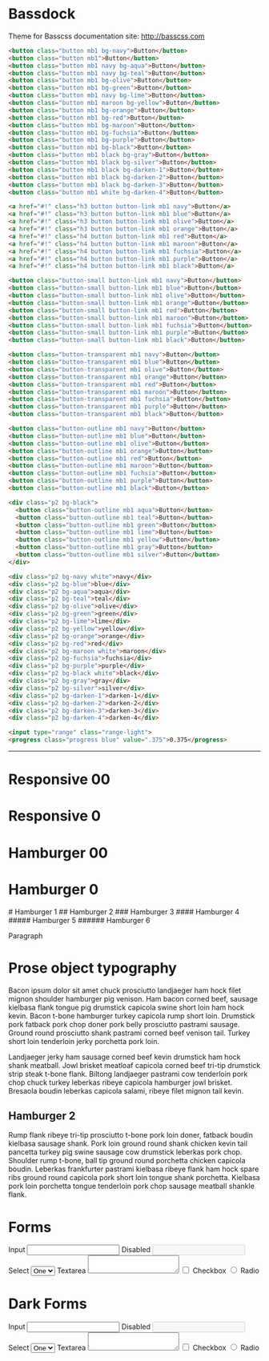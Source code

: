 # Bassdock

Theme for Basscss documentation site: http://basscss.com

```html
<button class="button mb1 bg-navy">Button</button>
<button class="button mb1">Button</button>
<button class="button mb1 navy bg-aqua">Button</button>
<button class="button mb1 navy bg-teal">Button</button>
<button class="button mb1 bg-olive">Button</button>
<button class="button mb1 bg-green">Button</button>
<button class="button mb1 navy bg-lime">Button</button>
<button class="button mb1 maroon bg-yellow">Button</button>
<button class="button mb1 bg-orange">Button</button>
<button class="button mb1 bg-red">Button</button>
<button class="button mb1 bg-maroon">Button</button>
<button class="button mb1 bg-fuchsia">Button</button>
<button class="button mb1 bg-purple">Button</button>
<button class="button mb1 bg-black">Button</button>
<button class="button mb1 black bg-gray">Button</button>
<button class="button mb1 black bg-silver">Button</button>
<button class="button mb1 black bg-darken-1">Button</button>
<button class="button mb1 black bg-darken-2">Button</button>
<button class="button mb1 black bg-darken-3">Button</button>
<button class="button mb1 white bg-darken-4">Button</button>
```

```html
<a href="#!" class="h3 button button-link mb1 navy">Button</a>
<a href="#!" class="h3 button button-link mb1 blue">Button</a>
<a href="#!" class="h3 button button-link mb1 olive">Button</a>
<a href="#!" class="h3 button button-link mb1 orange">Button</a>
<a href="#!" class="h4 button button-link mb1 red">Button</a>
<a href="#!" class="h4 button button-link mb1 maroon">Button</a>
<a href="#!" class="h4 button button-link mb1 fuchsia">Button</a>
<a href="#!" class="h4 button button-link mb1 purple">Button</a>
<a href="#!" class="h4 button button-link mb1 black">Button</a>
```

```html
<button class="button-small button-link mb1 navy">Button</button>
<button class="button-small button-link mb1 blue">Button</button>
<button class="button-small button-link mb1 olive">Button</button>
<button class="button-small button-link mb1 orange">Button</button>
<button class="button-small button-link mb1 red">Button</button>
<button class="button-small button-link mb1 maroon">Button</button>
<button class="button-small button-link mb1 fuchsia">Button</button>
<button class="button-small button-link mb1 purple">Button</button>
<button class="button-small button-link mb1 black">Button</button>
```

```html
<button class="button-transparent mb1 navy">Button</button>
<button class="button-transparent mb1 blue">Button</button>
<button class="button-transparent mb1 olive">Button</button>
<button class="button-transparent mb1 orange">Button</button>
<button class="button-transparent mb1 red">Button</button>
<button class="button-transparent mb1 maroon">Button</button>
<button class="button-transparent mb1 fuchsia">Button</button>
<button class="button-transparent mb1 purple">Button</button>
<button class="button-transparent mb1 black">Button</button>
```

```html
<button class="button-outline mb1 navy">Button</button>
<button class="button-outline mb1 blue">Button</button>
<button class="button-outline mb1 olive">Button</button>
<button class="button-outline mb1 orange">Button</button>
<button class="button-outline mb1 red">Button</button>
<button class="button-outline mb1 maroon">Button</button>
<button class="button-outline mb1 fuchsia">Button</button>
<button class="button-outline mb1 purple">Button</button>
<button class="button-outline mb1 black">Button</button>
```

```html
<div class="p2 bg-black">
  <button class="button-outline mb1 aqua">Button</button>
  <button class="button-outline mb1 teal">Button</button>
  <button class="button-outline mb1 green">Button</button>
  <button class="button-outline mb1 lime">Button</button>
  <button class="button-outline mb1 yellow">Button</button>
  <button class="button-outline mb1 gray">Button</button>
  <button class="button-outline mb1 silver">Button</button>
</div>
```

```html
<div class="p2 bg-navy white">navy</div>
<div class="p2 bg-blue">blue</div>
<div class="p2 bg-aqua">aqua</div>
<div class="p2 bg-teal">teal</div>
<div class="p2 bg-olive">olive</div>
<div class="p2 bg-green">green</div>
<div class="p2 bg-lime">lime</div>
<div class="p2 bg-yellow">yellow</div>
<div class="p2 bg-orange">orange</div>
<div class="p2 bg-red">red</div>
<div class="p2 bg-maroon white">maroon</div>
<div class="p2 bg-fuchsia">fuchsia</div>
<div class="p2 bg-purple">purple</div>
<div class="p2 bg-black white">black</div>
<div class="p2 bg-gray">gray</div>
<div class="p2 bg-silver">silver</div>
<div class="p2 bg-darken-1">darken-1</div>
<div class="p2 bg-darken-2">darken-2</div>
<div class="p2 bg-darken-3">darken-3</div>
<div class="p2 bg-darken-4">darken-4</div>
```

```html
<input type="range" class="range-light">
<progress class="progress blue" value=".375">0.375</progress>
```

---

<h1 class="h00 h00-responsive m0">Responsive 00</h1>
<h1 class="h0 h0-responsive m0">Responsive 0</h1>
<h1 class="h00 m0">Hamburger 00</h1>
<h1 class="h0 m0">Hamburger 0</h1>
# Hamburger 1
## Hamburger 2
### Hamburger 3
#### Hamburger 4
##### Hamburger 5
###### Hamburger 6

Paragraph

<div class="prose">
  <h1>Prose object typography</h1>
  <p>Bacon ipsum dolor sit amet chuck prosciutto landjaeger ham hock filet mignon shoulder hamburger pig venison. Ham bacon corned beef, sausage kielbasa flank tongue pig drumstick capicola swine short loin ham hock kevin. Bacon t-bone hamburger turkey capicola rump short loin. Drumstick pork fatback pork chop doner pork belly prosciutto pastrami sausage. Ground round prosciutto shank pastrami corned beef venison tail. Turkey short loin tenderloin jerky porchetta pork loin.</p>
  <p>Landjaeger jerky ham sausage corned beef kevin drumstick ham hock shank meatball. Jowl brisket meatloaf capicola corned beef tri-tip drumstick strip steak t-bone flank. Biltong landjaeger pastrami cow tenderloin pork chop chuck turkey leberkas ribeye capicola hamburger jowl brisket. Bresaola boudin leberkas capicola salami, ribeye filet mignon tail kevin.</p>
  <h2>Hamburger 2</h2>
  <p>Rump flank ribeye tri-tip prosciutto t-bone pork loin doner, fatback boudin kielbasa sausage shank. Pork loin ground round shank chicken kevin tail pancetta turkey pig swine sausage cow drumstick leberkas pork chop. Shoulder rump t-bone, ball tip ground round porchetta chicken capicola boudin. Leberkas frankfurter pastrami kielbasa ribeye flank ham hock spare ribs ground round capicola pork short loin tongue shank porchetta. Kielbasa pork loin porchetta tongue tenderloin pork chop sausage meatball shankle flank.</p>
</div>


<div>
  <h1>Forms</h1>
  <label class="h5 bold block">Input</label>
  <input type="text" class="block full-width field-light">
  <label class="h5 bold block">Disabled</label>
  <input type="text" disabled class="block full-width field-light">
  <label class="h5 bold block">Select</label>
  <select class="field-light">
    <option value="1" label="One">
    <option value="1" label="One">
    <option value="1" label="One">
    <option value="1" label="One">
  </select>
  <label class="h5 bold block">Textarea</label>
  <textarea class="field-light"></textarea>
  <label class="h5 bold block">
    <input type="checkbox" class="checkbox-light">
    Checkbox
  </label>
  <label class="h5 bold block">
    <input type="radio" class="radio-light">
    Radio
  </label>
</div>

<div class="p2 white bg-black">
  <h1>Dark Forms</h1>
  <label class="h5 bold block">Input</label>
  <input type="text" class="block full-width field-dark">
  <label class="h5 bold block">Disabled</label>
  <input type="text" disabled class="block full-width field-dark">
  <label class="h5 bold block">Select</label>
  <select class="field-dark">
    <option value="1" label="One">
    <option value="1" label="One">
    <option value="1" label="One">
    <option value="1" label="One">
  </select>
  <label class="h5 bold block">Textarea</label>
  <textarea class="field-dark"></textarea>
  <label class="h5 bold block">
    <input type="checkbox" class="">
    Checkbox
  </label>
  <label class="h5 bold block">
    <input type="radio" class="">
    Radio
  </label>
</div>

